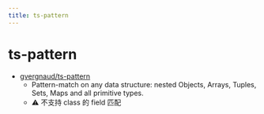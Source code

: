 ```yaml
---
title: ts-pattern
---
```


# ts-pattern

- [gvergnaud/ts-pattern](https://github.com/gvergnaud/ts-pattern)
  - Pattern-match on any data structure: nested Objects, Arrays, Tuples, Sets, Maps and all primitive types.
  - ⚠️ 不支持 class 的 field 匹配
